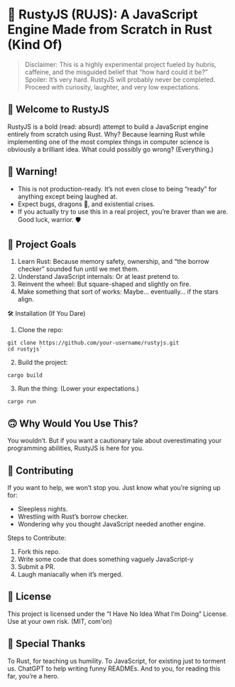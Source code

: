 #  🚀 RustyJS (RUJS): A JavaScript Engine Made from Scratch in Rust (Kind Of)

> Disclaimer: This is a highly experimental project fueled by hubris, caffeine, and the misguided belief that “how hard could it be?” Spoiler: It’s very hard. RustyJS will probably never be completed. Proceed with curiosity, laughter, and very low expectations.

## 🌟 Welcome to RustyJS

RustyJS is a bold (read: absurd) attempt to build a JavaScript engine entirely from scratch using Rust. Why? Because learning Rust while implementing one of the most complex things in computer science is obviously a brilliant idea. What could possibly go wrong? (Everything.)

## 🚨 Warning!
-	This is not production-ready. It’s not even close to being “ready” for anything except being laughed at.
-	Expect bugs, dragons 🐉, and existential crises.
-	If you actually try to use this in a real project, you’re braver than we are. Good luck, warrior. 🛡️

## 🎯 Project Goals
1. Learn Rust: Because memory safety, ownership, and “the borrow checker” sounded fun until we met them.
2. Understand JavaScript internals: Or at least pretend to.
3. Reinvent the wheel: But square-shaped and slightly on fire.
4. Make something that sort of works: Maybe… eventually… if the stars align.

🛠️ Installation (If You Dare)

1. Clone the repo:
```
git clone https://github.com/your-username/rustyjs.git
cd rustyjs`
```

2. Build the project:
```
cargo build
```

3.	Run the thing:
(Lower your expectations.)
```
cargo run
```

## 🙃 Why Would You Use This?

You wouldn’t. But if you want a cautionary tale about overestimating your programming abilities, RustyJS is here for you.

## 🧙 Contributing

If you want to help, we won’t stop you. Just know what you’re signing up for:
- Sleepless nights.
- Wrestling with Rust’s borrow checker.
- Wondering why you thought JavaScript needed another engine.

Steps to Contribute:
1. Fork this repo.
2. Write some code that does something vaguely JavaScript-y
3. Submit a PR.
4. Laugh maniacally when it’s merged.

## 📝 License

This project is licensed under the “I Have No Idea What I’m Doing” License. Use at your own risk. (MIT, com'on)

## 🦀 Special Thanks

To Rust, for teaching us humility. To JavaScript, for existing just to torment us. ChatGPT to help writing funny READMEs. And to you, for reading this far, you’re a hero.